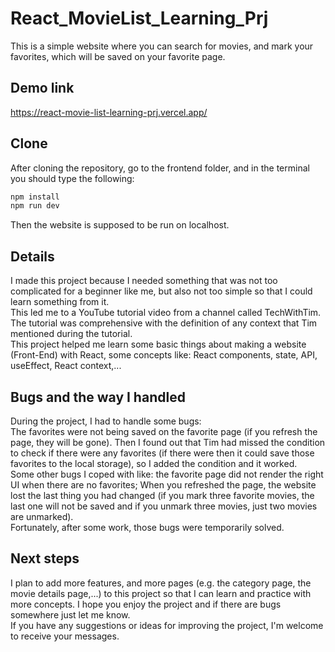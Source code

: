 # React_MovieList_Learning_Prj
This is a simple website where you can search for movies, and mark your favorites, which will be saved on your favorite page.

## Demo link
<a href="https://react-movie-list-learning-prj.vercel.app/" target="_blank">https://react-movie-list-learning-prj.vercel.app/</a>

## Clone
After cloning the repository, go to the frontend folder, and in the terminal you should type the following:<br />
```bash
npm install
npm run dev
```
Then the website is supposed to be run on localhost.

## Details
I made this project because I needed something that was not too complicated for a beginner like me, but also not too simple so that I could learn something from it.<br />
This led me to a YouTube tutorial video from a channel called TechWithTim. The tutorial was comprehensive with the definition of any context that Tim mentioned during the tutorial.<br />
This project helped me learn some basic things about making a website (Front-End) with React, some concepts like: React components, state, API, useEffect, React context,...

## Bugs and the way I handled
During the project, I had to handle some bugs: <br /> 
The favorites were not being saved on the favorite page (if you refresh the page, they will be gone). Then I found out that Tim had missed the condition to check if there were any favorites (if there were then it could save those favorites to the local storage), so I added the condition and it worked.<br />
Some other bugs I coped with like: the favorite page did not render the right UI when there are no favorites; When you refreshed the page, the website lost the last thing you had changed (if you mark three favorite movies, the last one will not be saved and if you unmark three movies, just two movies are unmarked).<br />
Fortunately, after some work, those bugs were temporarily solved.

## Next steps
I plan to add more features, and more pages (e.g. the category page, the movie details page,...) to this project so that I can learn and practice with more concepts. I hope you enjoy the project and if there are bugs somewhere just let me know.<br />
If you have any suggestions or ideas for improving the project, I'm welcome to receive your messages.


